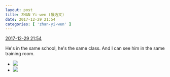 ```yaml
---
layout: post
title: ZHAN Yi-wen (展逸文)
date: 2017-12-29 21:54
categories: [ 'zhan-yi-wen' ]
---
```


<div class="weibo-info">
  <a href="https://weibo.com/6108090526/FBW2Lv3Ko">2017-12-29 21:54</a>
</div>

He's in the same school, he's the same class. And I can see him in the same training room.

<!-- more -->

<ul class="weibo-pic-list-1">
  <li class="weibo-pic">
    <a href="https://wx3.sinaimg.cn/mw690/006FmVn8gy1fmxzc3c5dvj30qo140dkh.jpg"><img src="https://wx3.sinaimg.cn/thumb150/006FmVn8gy1fmxzc3c5dvj30qo140dkh.jpg" /></a>
  </li>
  <li class="weibo-pic">
    <a href="https://wx3.sinaimg.cn/mw690/006FmVn8gy1fmxzc2zqifj312o0qon3r.jpg"><img src="https://wx3.sinaimg.cn/thumb150/006FmVn8gy1fmxzc2zqifj312o0qon3r.jpg" /></a>
  </li>
</ul>

